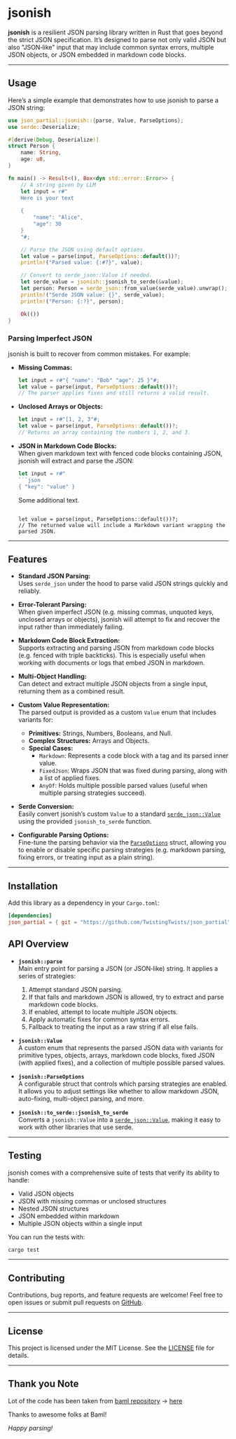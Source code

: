 # jsonish

**jsonish** is a resilient JSON parsing library written in Rust that goes beyond the strict JSON specification. It’s designed to parse not only valid JSON but also "JSON‐like" input that may include common syntax errors, multiple JSON objects, or JSON embedded in markdown code blocks.

---

## Usage

Here’s a simple example that demonstrates how to use jsonish to parse a JSON string:

```rust
use json_partial::jsonish::{parse, Value, ParseOptions};
use serde::Deserialize;

#[derive(Debug, Deserialize)]
struct Person {
    name: String,
    age: u8,
}

fn main() -> Result<(), Box<dyn std::error::Error>> {
    // A string given by LLM
    let input = r#"
    Here is your text 
    
    {
        "name": "Alice",
        "age": 30
    }
    "#;

    // Parse the JSON using default options.
    let value = parse(input, ParseOptions::default())?;
    println!("Parsed value: {:#?}", value);

    // Convert to serde_json::Value if needed.
    let serde_value = jsonish::jsonish_to_serde(&value);
    let person: Person = serde_json::from_value(serde_value).unwrap();
    println!("Serde JSON value: {}", serde_value);
    println!("Person: {:?}", person);

    Ok(())
}
```

### Parsing Imperfect JSON

jsonish is built to recover from common mistakes. For example:

- **Missing Commas:**  
  ```rust
  let input = r#"{ "name": "Bob" "age": 25 }"#;
  let value = parse(input, ParseOptions::default())?;
  // The parser applies fixes and still returns a valid result.
  ```

- **Unclosed Arrays or Objects:**  
  ```rust
  let input = r#"[1, 2, 3"#;
  let value = parse(input, ParseOptions::default())?;
  // Returns an array containing the numbers 1, 2, and 3.
  ```

- **JSON in Markdown Code Blocks:**  
  When given markdown text with fenced code blocks containing JSON, jsonish will extract and parse the JSON:

  ```rust
  let input = r#"
  ```json
  { "key": "value" }
  ```
  Some additional text.
  ```"#;

  let value = parse(input, ParseOptions::default())?;
  // The returned value will include a Markdown variant wrapping the parsed JSON.
  ```

---

## Features

- **Standard JSON Parsing:**  
  Uses `serde_json` under the hood to parse valid JSON strings quickly and reliably.

- **Error-Tolerant Parsing:**  
  When given imperfect JSON (e.g. missing commas, unquoted keys, unclosed arrays or objects), jsonish will attempt to fix and recover the input rather than immediately failing.

- **Markdown Code Block Extraction:**  
  Supports extracting and parsing JSON from markdown code blocks (e.g. fenced with triple backticks). This is especially useful when working with documents or logs that embed JSON in markdown.

- **Multi-Object Handling:**  
  Can detect and extract multiple JSON objects from a single input, returning them as a combined result.

- **Custom Value Representation:**  
  The parsed output is provided as a custom `Value` enum that includes variants for:
  - **Primitives:** Strings, Numbers, Booleans, and Null.
  - **Complex Structures:** Arrays and Objects.
  - **Special Cases:**  
    - `Markdown`: Represents a code block with a tag and its parsed inner value.
    - `FixedJson`: Wraps JSON that was fixed during parsing, along with a list of applied fixes.
    - `AnyOf`: Holds multiple possible parsed values (useful when multiple parsing strategies succeed).

- **Serde Conversion:**  
  Easily convert jsonish’s custom `Value` to a standard [`serde_json::Value`](https://docs.serde.rs/serde_json/) using the provided `jsonish_to_serde` function.

- **Configurable Parsing Options:**  
  Fine-tune the parsing behavior via the [`ParseOptions`](./jsonish/parser/mod.rs) struct, allowing you to enable or disable specific parsing strategies (e.g. markdown parsing, fixing errors, or treating input as a plain string).

---

## Installation

Add this library as a dependency in your `Cargo.toml`:

```toml
[dependencies]
json_partial = { git = "https://github.com/TwistingTwists/json_partial" }
```

## API Overview

- **`jsonish::parse`**  
  Main entry point for parsing a JSON (or JSON‐like) string. It applies a series of strategies:
  1. Attempt standard JSON parsing.
  2. If that fails and markdown JSON is allowed, try to extract and parse markdown code blocks.
  3. If enabled, attempt to locate multiple JSON objects.
  4. Apply automatic fixes for common syntax errors.
  5. Fallback to treating the input as a raw string if all else fails.

- **`jsonish::Value`**  
  A custom enum that represents the parsed JSON data with variants for primitive types, objects, arrays, markdown code blocks, fixed JSON (with applied fixes), and a collection of multiple possible parsed values.

- **`jsonish::ParseOptions`**  
  A configurable struct that controls which parsing strategies are enabled. It allows you to adjust settings like whether to allow markdown JSON, auto-fixing, multi-object parsing, and more.

- **`jsonish::to_serde::jsonish_to_serde`**  
  Converts a `jsonish::Value` into a [`serde_json::Value`](https://docs.serde.rs/serde_json/), making it easy to work with other libraries that use serde.

---

## Testing

jsonish comes with a comprehensive suite of tests that verify its ability to handle:

- Valid JSON objects
- JSON with missing commas or unclosed structures
- Nested JSON structures
- JSON embedded within markdown
- Multiple JSON objects within a single input

You can run the tests with:

```bash
cargo test
```

---

## Contributing

Contributions, bug reports, and feature requests are welcome! Feel free to open issues or submit pull requests on [GitHub](https://github.com/TwistingTwists/json_partial).

---

## License

This project is licensed under the MIT License. See the [LICENSE](LICENSE) file for details.

---

## Thank you Note 

Lot of the code has been taken from [baml repository](https://github.com/BoundaryML/baml) -> [here](https://github.com/BoundaryML/baml/tree/03735feb5b9e70ad6a872e1c5d0837eea43034df/engine/baml-lib/jsonish/src/jsonish)

Thanks to awesome folks at Baml! 

*Happy parsing!*
